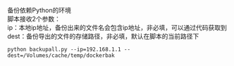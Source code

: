 备份依赖Python的环境  
脚本接收2个参数：  
ip：本地ip地址，备份出来的文件名会包含ip地址，非必填，可以通过代码获取到  
dest：备份导出的文件的存储路径，非必填，默认在脚本的当前路径下
```
python backupall.py --ip=192.168.1.1 --dest=/Volumes/cache/temp/dockerbak
```
